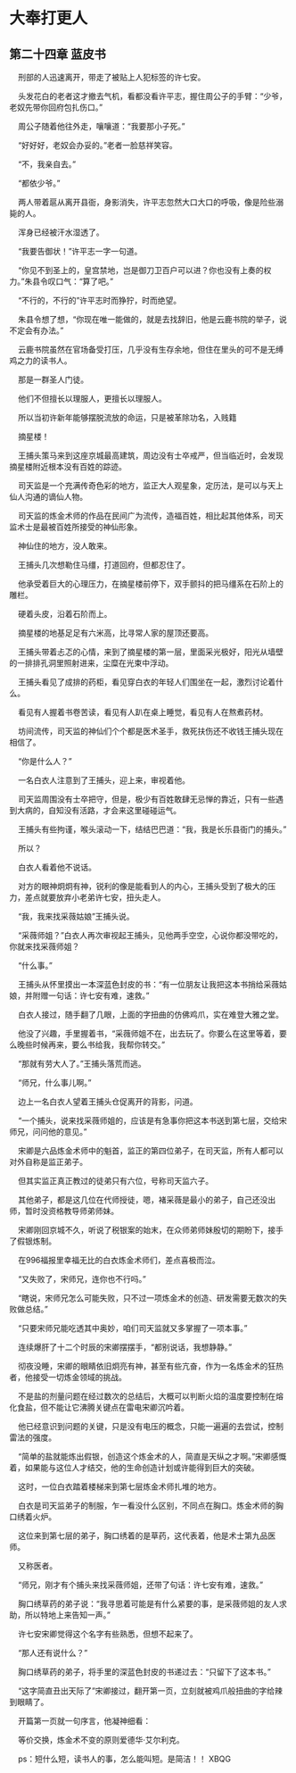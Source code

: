 # 大奉打更人 
 ## 第二十四章 蓝皮书
     刑部的人迅速离开，带走了被贴上人犯标签的许七安。

    头发花白的老者这才撤去气机，看都没看许平志，握住周公子的手臂：“少爷，老奴先带你回府包扎伤口。”

    周公子随着他往外走，嚷嚷道：“我要那小子死。”

    “好好好，老奴会办妥的。”老者一脸慈祥笑容。

    “不，我亲自去。”

    “都依少爷。”

    两人带着扈从离开县衙，身影消失，许平志忽然大口大口的呼吸，像是险些溺毙的人。

    浑身已经被汗水湿透了。

    “我要告御状！”许平志一字一句道。

    “你见不到圣上的，皇宫禁地，岂是御刀卫百户可以进？你也没有上奏的权力。”朱县令叹口气：“算了吧。”

    “不行的，不行的”许平志时而狰狞，时而绝望。

    朱县令想了想，“你现在唯一能做的，就是去找辞旧，他是云鹿书院的举子，说不定会有办法。”

    云鹿书院虽然在官场备受打压，几乎没有生存余地，但住在里头的可不是无缚鸡之力的读书人。

    那是一群圣人门徒。

    他们不但擅长以理服人，更擅长以理服人。

    所以当初许新年能够摆脱流放的命运，只是被革除功名，入贱籍

    摘星楼！

    王捕头策马来到这座京城最高建筑，周边没有士卒戒严，但当临近时，会发现摘星楼附近根本没有百姓的踪迹。

    司天监是一个充满传奇色彩的地方，监正大人观星象，定历法，是可以与天上仙人沟通的谪仙人物。

    司天监的炼金术师的作品在民间广为流传，造福百姓，相比起其他体系，司天监术士是最被百姓所接受的神仙形象。

    神仙住的地方，没人敢来。

    王捕头几次想勒住马缰，打道回府，但都忍住了。

    他承受着巨大的心理压力，在摘星楼前停下，双手颤抖的把马缰系在石阶上的雕栏。

    硬着头皮，沿着石阶而上。

    摘星楼的地基足足有六米高，比寻常人家的屋顶还要高。

    王捕头带着忐忑的心情，来到了摘星楼的第一层，里面采光极好，阳光从墙壁的一排排孔洞里照射进来，尘糜在光束中浮动。

    王捕头看见了成排的药柜，看见穿白衣的年轻人们围坐在一起，激烈讨论着什么。

    看见有人握着书卷苦读，看见有人趴在桌上睡觉，看见有人在熬煮药材。

    坊间流传，司天监的神仙们个个都是医术圣手，救死扶伤还不收钱王捕头现在相信了。

    “你是什么人？”

    一名白衣人注意到了王捕头，迎上来，审视着他。

    司天监周围没有士卒把守，但是，极少有百姓敢肆无忌惮的靠近，只有一些遇到大病的，自知没有活路，才会来这里碰碰运气。

    王捕头有些拘谨，喉头滚动一下，结结巴巴道：“我，我是长乐县衙门的捕头。”

    所以？

    白衣人看着他不说话。

    对方的眼神炯炯有神，锐利的像是能看到人的内心，王捕头受到了极大的压力，差点就要放弃小老弟许七安，扭头走人。

    “我，我来找采薇姑娘”王捕头说。

    “采薇师姐？”白衣人再次审视起王捕头，见他两手空空，心说你都没带吃的，你就来找采薇师姐？

    “什么事。”

    王捕头从怀里摸出一本深蓝色封皮的书：“有一位朋友让我把这本书捎给采薇姑娘，并附赠一句话：许七安有难，速救。”

    白衣人接过，随手翻了几眼，上面的字扭曲的仿佛鸡爪，实在难登大雅之堂。

    他没了兴趣，手里握着书，“采薇师姐不在，出去玩了。你要么在这里等着，要么晚些时候再来，要么书给我，我帮你转交。”

    “那就有劳大人了。”王捕头落荒而逃。

    “师兄，什么事儿啊。”

    边上一名白衣人望着王捕头仓促离开的背影，问道。

    “一个捕头，说来找采薇师姐的，应该是有急事你把这本书送到第七层，交给宋师兄，问问他的意见。”

    宋卿是六品炼金术师中的魁首，监正的第四位弟子，在司天监，所有人都可以对外自称是监正弟子。

    但其实监正真正教过的徒弟只有六位，号称司天监六子。

    其他弟子，都是这几位在代师授徒，嗯，褚采薇是最小的弟子，自己还没出师，暂时没资格教导师弟师妹。

    宋卿刚回京城不久，听说了税银案的始末，在众师弟师妹殷切的期盼下，接手了假银炼制。

    在996福报里幸福无比的白衣炼金术师们，差点喜极而泣。

    “又失败了，宋师兄，连你也不行吗。”

    “瞎说，宋师兄怎么可能失败，只不过一项炼金术的创造、研发需要无数次的失败做总结。”

    “只要宋师兄能吃透其中奥妙，咱们司天监就又多掌握了一项本事。”

    连续爆肝了十二个时辰的宋卿摆摆手，“都别说话，我想静静。”

    彻夜没睡，宋卿的眼睛依旧炯亮有神，甚至有些亢奋，作为一名炼金术的狂热者，他接受一切炼金领域的挑战。

    不是盐的剂量问题在经过数次的总结后，大概可以判断火焰的温度要控制在熔化食盐，但不能让它沸腾关键点在雷电宋卿沉吟着。

    他已经意识到问题的关键，只是没有电压的概念，只能一遍遍的去尝试，控制雷法的强度。

    “简单的盐就能炼出假银，创造这个炼金术的人，简直是天纵之才啊。”宋卿感慨着，如果能与这位人才结交，他的生命创造计划或许能得到巨大的突破。

    这时，一位白衣踏着楼梯来到第七层炼金术师扎堆的地方。

    白衣是司天监弟子的制服，乍一看没什么区别，不同点在胸口。炼金术师的胸口绣着火炉。

    这位来到第七层的弟子，胸口绣着的是草药，这代表着，他是术士第九品医师。

    又称医者。

    “师兄，刚才有个捕头来找采薇师姐，还带了句话：许七安有难，速救。”

    胸口绣草药的弟子说：“我寻思着可能是有什么紧要的事，是采薇师姐的友人求助，所以特地上来告知一声。”

    许七安宋卿觉得这个名字有些熟悉，但想不起来了。

    “那人还有说什么？”

    胸口绣草药的弟子，将手里的深蓝色封皮的书递过去：“只留下了这本书。”

    “这字简直丑出天际了”宋卿接过，翻开第一页，立刻就被鸡爪般扭曲的字给辣到眼睛了。

    开篇第一页就一句序言，他凝神细看：

    等价交换，炼金术不变的原则爱德华·艾尔利克。

    ps：短什么短，读书人的事，怎么能叫短。是简洁！！ 
XBQG